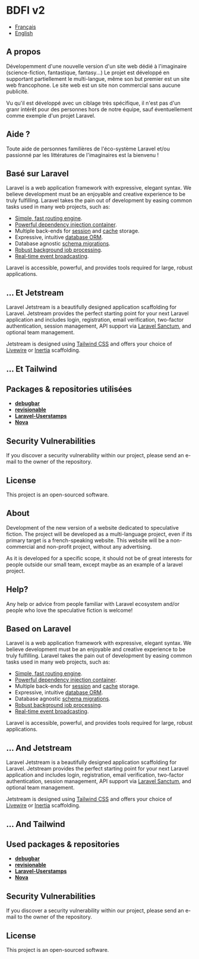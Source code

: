 <p align="center">
<h1>BDFI v2</h1>
</p>

* [Français](#french)
* [English](#english)

<a name="french"></a>
## A propos

Dévelopemment d'une nouvelle version d'un site web dédié à l'imaginaire (science-fiction, fantastique, fantasy...) 
Le projet est développé en supportant partiellement le multi-langue, même son but premier est un site web francophone.
Le site web est un site non commercial sans aucune publicité.

Vu qu'il est développé avec un ciblage très spécifique, il n'est pas d'un granr intérêt pour des personnes hors de notre équipe, sauf éventuellement comme exemple d'un projet Laravel.

## Aide ?
Toute aide de personnes familières de l'éco-système Laravel et/ou passionné par les littératures de l'imaginaires est la bienvenu !

## Basé sur Laravel

Laravel is a web application framework with expressive, elegant syntax. We believe development must be an enjoyable and creative experience to be truly fulfilling. Laravel takes the pain out of development by easing common tasks used in many web projects, such as:

- [Simple, fast routing engine](https://laravel.com/docs/routing).
- [Powerful dependency injection container](https://laravel.com/docs/container).
- Multiple back-ends for [session](https://laravel.com/docs/session) and [cache](https://laravel.com/docs/cache) storage.
- Expressive, intuitive [database ORM](https://laravel.com/docs/eloquent).
- Database agnostic [schema migrations](https://laravel.com/docs/migrations).
- [Robust background job processing](https://laravel.com/docs/queues).
- [Real-time event broadcasting](https://laravel.com/docs/broadcasting).

Laravel is accessible, powerful, and provides tools required for large, robust applications.

## ... Et Jetstream

Laravel Jetstream is a beautifully designed application scaffolding for Laravel. Jetstream provides the perfect starting point for your next Laravel application and includes login, registration, email verification, two-factor authentication, session management, API support via [Laravel Sanctum](https://github.com/laravel/sanctum), and optional team management.

Jetstream is designed using [Tailwind CSS](https://tailwindcss.com) and offers your choice of [Livewire](https://jetstream.laravel.com/1.x/stacks/livewire.html) or [Inertia](https://jetstream.laravel.com/1.x/stacks/inertia.html) scaffolding.

## ... Et Tailwind


## Packages & repositories utilisées

- **[debugbar](https://github.com/barryvdh/laravel-debugbar)**
- **[revisionable](https://packagist.org/packages/venturecraft/revisionable)**
- **[Laravel-Userstamps](https://github.com/WildsideUK/Laravel-Userstamps)**
- **[Nova](https://nova.laravel.com/)**

## Security Vulnerabilities

If you discover a security vulnerability within our project, please send an e-mail to the owner of the repository.

## License

This project is an open-sourced software.

<a name="english"></a>
## About

Development of the new version of a website dedicated to speculative fiction. 
The project will be developed as a multi-language project, even if its primary target is a french-speaking website.
This website will be a non-commercial and non-profit project, without any advertising.

As it is developed for a specific scope, it should not be of great interests for people outside our small team, except maybe as an example of a laravel project.

## Help?
Any help or advice from people familiar with Laravel ecosystem and/or people who love the speculative fiction is welcome!

## Based on Laravel

Laravel is a web application framework with expressive, elegant syntax. We believe development must be an enjoyable and creative experience to be truly fulfilling. Laravel takes the pain out of development by easing common tasks used in many web projects, such as:

- [Simple, fast routing engine](https://laravel.com/docs/routing).
- [Powerful dependency injection container](https://laravel.com/docs/container).
- Multiple back-ends for [session](https://laravel.com/docs/session) and [cache](https://laravel.com/docs/cache) storage.
- Expressive, intuitive [database ORM](https://laravel.com/docs/eloquent).
- Database agnostic [schema migrations](https://laravel.com/docs/migrations).
- [Robust background job processing](https://laravel.com/docs/queues).
- [Real-time event broadcasting](https://laravel.com/docs/broadcasting).

Laravel is accessible, powerful, and provides tools required for large, robust applications.

## ... And Jetstream

Laravel Jetstream is a beautifully designed application scaffolding for Laravel. Jetstream provides the perfect starting point for your next Laravel application and includes login, registration, email verification, two-factor authentication, session management, API support via [Laravel Sanctum](https://github.com/laravel/sanctum), and optional team management.

Jetstream is designed using [Tailwind CSS](https://tailwindcss.com) and offers your choice of [Livewire](https://jetstream.laravel.com/1.x/stacks/livewire.html) or [Inertia](https://jetstream.laravel.com/1.x/stacks/inertia.html) scaffolding.

## ... And Tailwind


## Used packages & repositories

- **[debugbar](https://github.com/barryvdh/laravel-debugbar)**
- **[revisionable](https://packagist.org/packages/venturecraft/revisionable)**
- **[Laravel-Userstamps](https://github.com/WildsideUK/Laravel-Userstamps)**
- **[Nova](https://nova.laravel.com/)**

## Security Vulnerabilities

If you discover a security vulnerability within our project, please send an e-mail to the owner of the repository.

## License

This project is an open-sourced software.
